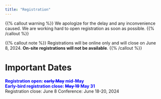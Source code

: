 ```yaml
---
title: "Registration"
---
```

{{% callout warning %}}
We apologize for the delay and any inconvenience caused. We are working hard to open registration as soon as possible.
{{% /callout %}}

{{% callout note %}}
Registrations will be online only and will close on June 8, 2024. **On-site registrations will not be available**.
{{% /callout %}}

# Important Dates
<span style=color:blue;font-weight:bold>Registration open: <s>early May</s> mid-May</span>  
<span style=color:blue;font-weight:bold>Early-bird registration close: <s>May 19</s> May 31</span>  
Registration close: June 8
Conference:  June 18-20, 2024  
